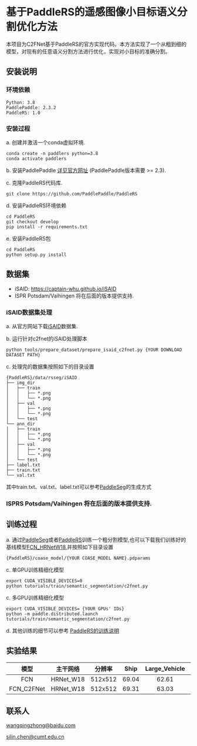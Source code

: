 # 基于PaddleRS的遥感图像小目标语义分割优化方法
本项目为C2FNet基于PaddleRS的官方实现代码。本方法实现了一个从粗到细的模型，对现有的任意语义分割方法进行优化，实现对小目标的准确分割。

## 安装说明
### 环境依赖
```
Python: 3.8  
PaddlePaddle: 2.3.2
PaddleRS: 1.0
```
### 安装过程
a. 创建并激活一个conda虚拟环境.
```
conda create -n paddlers python=3.8
conda activate paddlers
```
b. 安装PaddlePaddle [详见官方网址](https://www.paddlepaddle.org.cn/en/install/quick?docurl=/documentation/docs/en/install/pip/linux-pip_en.html) (PaddlePaddle版本需要 >= 2.3).

c. 克隆PaddleRS代码库.
```
git clone https://github.com/PaddlePaddle/PaddleRS
```

d. 安装PaddleRS环境依赖
```
cd PaddleRS
git checkout develop
pip install -r requirements.txt
```

e. 安装PaddleRS包

```
cd PaddleRS
python setup.py install
```

## 数据集

+ iSAID: https://captain-whu.github.io/iSAID
+ ISPR Potsdam/Vaihingen 将在后面的版本提供支持.

### iSAID数据集处理

a. 从官方网站下载[iSAID](https://captain-whu.github.io/iSAID)数据集.

b. 运行针对c2fnet的iSAID处理脚本

```
python tools/prepare_dataset/prepare_isaid_c2fnet.py {YOUR DOWNLOAD DATASET PATH}
```

c. 处理完的数据集按照如下的目录设置

```
{PaddleRS}/data/rsseg/iSAID
├── img_dir
│   ├── train
│   │   ├── *.png
│   │   └── *.png
│   ├── val
│   │   ├── *.png
│   │   └── *.png
│   └── test
└── ann_dir
│   ├── train
│   │   ├── *.png
│   │   └── *.png
│   ├── val
│   │   ├── *.png
│   │   └── *.png
│   └── test
├── label.txt
├── train.txt
└── val.txt
```

其中train.txt、val.txt、label.txt可以参考[PaddleSeg](https://github.com/PaddlePaddle/PaddleSeg/blob/release/2.6/docs/data/marker/marker_cn.md)的生成方式

### ISPRS Potsdam/Vaihingen 将在后面的版本提供支持.

## 训练过程

a. 通过[PaddleSeg](https://github.com/PaddlePaddle/PaddleSeg)或者[PaddleRS](https://github.com/PaddlePaddle/PaddleRS/tree/release/1.0/tutorials/train)训练一个粗分割模型,也可以下载我们训练好的基线模型[FCN_HRNetW18](https://paddlers.bj.bcebos.com/pretrained/seg/isaid/weights/fcn_hrnet_isaid.pdparams),并按照如下目录设置

```
{PaddleRS}/coase_model/{YOUR COASE_MODEL NAME}.pdparams
```

c. 单GPU训练精细化模型
```
export CUDA_VISIBLE_DEVICES=0
python tutorials/train/semantic_segmentation/c2fnet.py
```

c. 多GPU训练精细化模型
```
export CUDA_VISIBLE_DEVICES= {YOUR GPUs' IDs}
python -m paddle.distributed.launch tutorials/train/semantic_segmentation/c2fnet.py
```

d. 其他训练的细节可以参考 [PaddleRS的训练说明](./tutorials/train/README.md)

## 实验结果

| 模型 | 主干网络 | 分辨率 | Ship | Large_Vehicle | Small_Vehicle | Helicopter | Swimming_Pool |Plane| Harbor | Links |
|:-:|:-:|:-:|:-:|:-:|:-:|:-:|:-:|:-:|:-:|:-:|
|FCN       |HRNet_W18|512x512|69.04|62.61|48.75|23.14|44.99|83.35|58.61|[model](https://paddlers.bj.bcebos.com/pretrained/seg/isaid/weights/fcn_hrnet_isaid.pdparams)|
|FCN_C2FNet|HRNet_W18|512x512|69.31|63.03|50.90|23.53|45.93|83.82|59.62|[model](https://paddlers.bj.bcebos.com/pretrained/seg/isaid/weights/c2fnet_fcn_hrnet_isaid.pdparams)|

## 联系人

wangqingzhong@baidu.com

silin.chen@cumt.edu.cn
